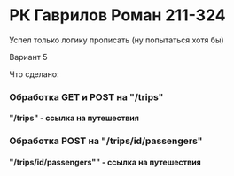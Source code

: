 # РК Гаврилов Роман 211-324


Успел только логику прописать (ну попытаться хотя бы)

Вариант 5 


Что сделано:

<h3> Обработка GET и POST на "/trips"</h3>

<h4> "/trips" - ссылка на путешествия </h4>

<h3> Обработка POST на "/trips/id/passengers" </h3>

<h4> "/trips/id/passengers"" - ссылка на путешествия </h4>

